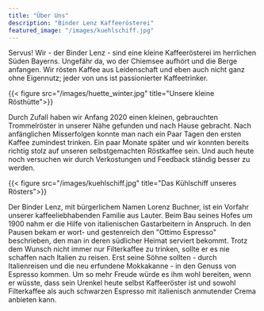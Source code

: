 ```yaml
---
title: "Über Uns"
description: "Binder Lenz Kaffeerösterei"
featured_image: "/images/kuehlschiff.jpg"
---
```


Servus!
Wir - der Binder Lenz - sind eine kleine Kaffeerösterei im herrlichen Süden Bayerns.
Ungefähr da, wo der Chiemsee aufhört und die Berge anfangen.
Wir rösten Kaffee aus Leidenschaft und eben auch nicht ganz ohne Eigennutz;
jeder von uns ist passionierter Kaffeetrinker.

{{< figure src="/images/huette_winter.jpg" title="Unsere kleine Rösthütte">}}

Durch Zufall haben wir Anfang 2020 einen kleinen, gebrauchten Trommelröster in unserer Nähe gefunden und nach Hause gebracht.
Nach anfänglichen Misserfolgen konnte man nach ein Paar Tagen den ersten Kaffee zumindest trinken.
Ein paar Monate später und wir konnten bereits richtig stolz auf unseren selbstgemachten Röstkaffee sein.
Und auch heute noch versuchen wir durch Verkostungen und Feedback ständig besser zu werden.

{{< figure src="/images/kuehlschiff.jpg" title="Das Kühlschiff unseres Rösters">}}

Der Binder Lenz, mit bürgerlichem Namen Lorenz Buchner, ist ein Vorfahr unserer kaffeeliebhabenden Familie aus Lauter.
Beim Bau seines Hofes um 1900 nahm er die Hilfe von italienischen Gastarbeitern in Anspruch.
In den Pausen bekam er wort- und gestenreich den "Ottimo Espresso" beschrieben, den man in deren südlicher Heimat serviert bekommt.
Trotz dem Wunsch nicht immer nur Filterkaffee zu trinken, sollte er es nie schaffen nach Italien zu reisen.
Erst seine Söhne sollten - durch Italienreisen und die neu erfundene Mokkakanne - in den Genuss von Espresso kommen.
Um so mehr Freude würde es ihm wohl bereiten, wenn er wüsste, dass sein Urenkel heute selbst Kaffeeröster ist und sowohl Filterkaffee als auch schwarzen Espresso mit italienisch anmutender Crema anbieten kann.
